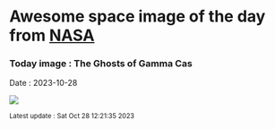 
# Awesome space image of the day from [NASA](https://api.nasa.gov/)

### Today image : The Ghosts of Gamma Cas
Date : 2023-10-28

![](https://apod.nasa.gov/apod/image/2310/IC63_GruntzBax1024.jpg)

<small>Latest update : Sat Oct 28 12:21:35 2023</small>
        